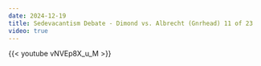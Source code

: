 ```yaml
---
date: 2024-12-19
title: Sedevacantism Debate - Dimond vs. Albrecht (Gnrhead) 11 of 23
video: true
---
```



{{< youtube vNVEp8X_u_M >}}
